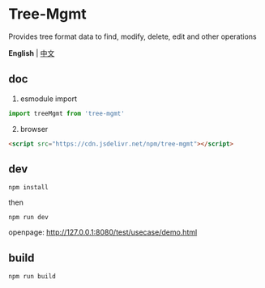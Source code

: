 # Tree-Mgmt
Provides tree format data to find, modify, delete, edit and other operations

**English** | [中文](./README.zh-CN.md)

## doc
1. esmodule import

```js
import treeMgmt from 'tree-mgmt'
```

2. browser
```html
<script src="https://cdn.jsdelivr.net/npm/tree-mgmt"></script>
```

## dev

```
npm install
```

then

```
npm run dev
```

openpage: http://127.0.0.1:8080/test/usecase/demo.html

## build

```
npm run build
```